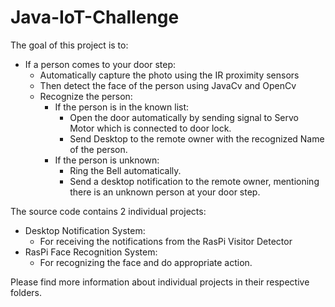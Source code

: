 Java-IoT-Challenge
==================

The goal of this project is to:
- If a person comes to your door step:
  - Automatically capture the photo using the IR proximity sensors 
  - Then detect the face of the person using JavaCv and OpenCv
  - Recognize the person:
    - If the person is in the known list:
      - Open the door automatically by sending signal to Servo Motor which is connected to door lock. 
      - Send Desktop to the remote owner with the recognized Name of the person. 
    - If the person is unknown: 
      - Ring the Bell automatically. 
      - Send a desktop notification to the remote owner, mentioning there is an unknown person at your door step. 
      
The source code contains 2 individual projects:
- Desktop Notification System: 
  - For receiving the notifications from the RasPi Visitor Detector 
- RasPi Face Recognition System: 
  - For recognizing the face and do appropriate action. 

Please find more information about individual projects in their respective folders. 
